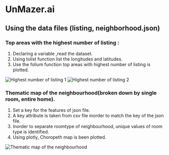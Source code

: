# UnMazer.ai

## Using the data files (listing, neighborhood.json)

### Top areas with the highest number of listing :

1. Declaring a variable ,read the dataset.
2. Using tolist function list the longitudes and latitudes.
3. Use the folium function top areas with highest number of listing is plotted.

![Highest number of listing 1](https://user-images.githubusercontent.com/59074144/115548846-92cb8300-a2c5-11eb-898d-ac50b62a80c9.png)
![Highest number of listing 2](https://user-images.githubusercontent.com/59074144/115550192-2e112800-a2c7-11eb-9210-7a339661503e.png)

### Thematic map of the neighbourhood(broken down by single room, entire home).

1. Set a key for the features of json file.
2. A key attribute is taken from csv file inorder to match the key of the json file.
3. Inorder to separate roomtype of neighbourhood, unique values of room type is identified.
4. Using plotly, Choropeth map is been plotted.

![Thematic map of the neighbourhood](https://user-images.githubusercontent.com/59074144/115550249-41bc8e80-a2c7-11eb-9d15-54bb1347a4b4.png)


